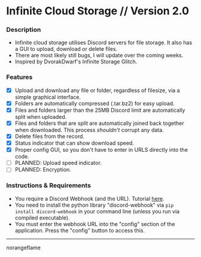 # Infinite Cloud Storage // Version 2.0
### Description
 - Infinite cloud storage utilises Discord servers for file storage. It also has a GUI to upload, download or delete files.
 - There are most likely still bugs, I will update over the coming weeks.
 - Inspired by DvorakDwarf's Infinite Storage Glitch. 

### Features
 - [x] Upload and download any file or folder, regardless of filesize, via a simple graphical interface.
 - [x] Folders are automatically compressed (.tar.bz2) for easy upload.
 - [x] Files and folders larger than the 25MB Discord limit are automatically split when uploaded.
 - [x] Files and folders that are split are automatically joined back together when downloaded. This process _shouldn't_ corrupt any data.
 - [x] Delete files from the record.
 - [x] Status indicator that can show download speed.
 - [x] Proper config GUI, so you don't have to enter in URLS directly into the code.
 - [ ] PLANNED: Upload speed indicator.
 - [ ] PLANNED: Encryption.

### Instructions & Requirements
 - You require a Discord Webhook (and the URL). Tutorial [here](https://support.discord.com/hc/en-us/articles/228383668-Intro-to-Webhooks).
 - You need to install the python library "discord-webhook" via `pip install discord-webhook` in your command line (unless you run via compiled executable).
 - You must enter the webhook URL into the "config" section of the application. Press the "config" button to access this.


___
norangeflame
